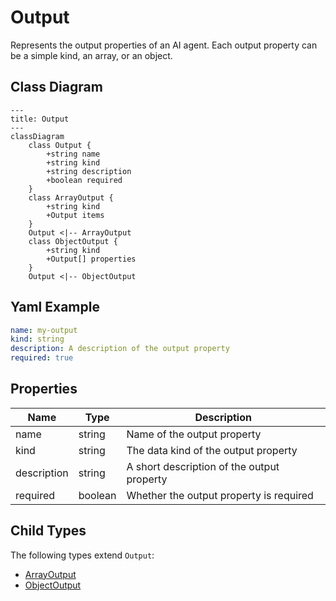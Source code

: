 # Output

Represents the output properties of an AI agent.
Each output property can be a simple kind, an array, or an object.

## Class Diagram

```mermaid
---
title: Output
---
classDiagram
    class Output {
        +string name
        +string kind
        +string description
        +boolean required
    }
    class ArrayOutput {
        +string kind
        +Output items
    }
    Output <|-- ArrayOutput
    class ObjectOutput {
        +string kind
        +Output[] properties
    }
    Output <|-- ObjectOutput
```

## Yaml Example

```yaml
name: my-output
kind: string
description: A description of the output property
required: true

```

## Properties

| Name | Type | Description |
| ---- | ---- | ----------- |
| name | string | Name of the output property  |
| kind | string | The data kind of the output property  |
| description | string | A short description of the output property  |
| required | boolean | Whether the output property is required  |

## Child Types

The following types extend `Output`:

- [ArrayOutput](ArrayOutput.md)
- [ObjectOutput](ObjectOutput.md)
